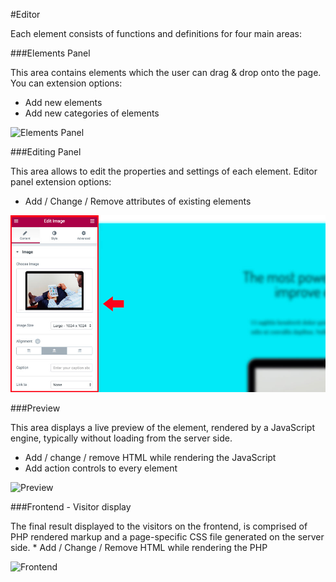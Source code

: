 #Editor

Each element consists of functions and definitions for four main areas:

###Elements Panel

This area contains elements which the user can drag & drop onto the page. You can extension options:
                                                                          
* Add new elements
* Add new categories of elements

![](images/elements-panel.jpg "Elements Panel")

###Editing Panel
    
This area allows to edit the properties and settings of each element. Editor panel extension options:
* Add / Change / Remove attributes of existing elements

![](images/editing-panel.jpg "Editor Panel")

###Preview

This area displays a live preview of the element, rendered by a JavaScript engine, typically without loading from the server side.
* Add / change / remove HTML while rendering the JavaScript
* Add action controls to every element

![](images/preview.png "Preview")

###Frontend - Visitor display

The final result displayed to the visitors on the frontend, is comprised of PHP rendered markup and a page-specific CSS file generated on the server side. * Add / Change / Remove HTML while rendering the PHP

![](images/frontend.jpg "Frontend")
